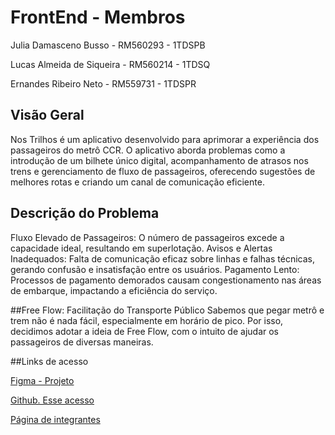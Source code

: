 # FrontEnd - Membros
Julia Damasceno Busso - RM560293 - 1TDSPB

Lucas Almeida de Siqueira - RM560214 - 1TDSQ

Ernandes Ribeiro Neto - RM559731 - 1TDSPR


## Visão Geral

Nos Trilhos é um aplicativo desenvolvido para aprimorar a experiência dos passageiros do metrô CCR. O aplicativo aborda problemas como a introdução de um bilhete único digital, acompanhamento de atrasos nos trens e gerenciamento de fluxo de passageiros, oferecendo sugestões de melhores rotas e criando um canal de comunicação eficiente.

## Descrição do Problema 
Fluxo Elevado de Passageiros: O número de passageiros excede a capacidade ideal, resultando em superlotação. 
Avisos e Alertas Inadequados: Falta de comunicação eficaz sobre linhas e falhas técnicas, gerando confusão e insatisfação entre os usuários. 
Pagamento Lento: Processos de pagamento demorados causam congestionamento nas áreas de embarque, impactando a eficiência do serviço. 

##Free Flow: Facilitação do Transporte Público
Sabemos que pegar metrô e trem não é nada fácil, especialmente em horário de pico. Por isso, decidimos adotar a ideia de Free Flow, com o intuito de ajudar os passageiros de diversas maneiras.

##Links de acesso

[Figma - Projeto](https://www.figma.com/design/eLXgXeKBXZFBEXvG20vVQk/CCR?node-id=1-341&t=hpCib8AiXGUSLGzG-1)


[Github. Esse acesso](https://github.com/ChallengeGroup-1tdspb/FrontEnd)

[Página de integrantes](https://www.figma.com/design/gZZ0Kmx2PQAOXL4trscqFg/prototipo-1?node-id=15-138&node-type=canvas&t=pSTVX6IcVmtVdHQQ-0)

